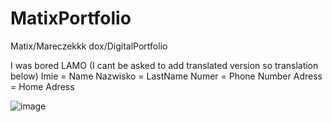 # MatixPortfolio
Matix/Mareczekkk dox/DigitalPortfolio

I was bored LAMO
(I cant be asked to  add translated version so translation below)
Imie = Name
Nazwisko = LastName
Numer = Phone Number
Adress = Home Adress


![image](https://user-images.githubusercontent.com/87671633/134596922-126b7b05-4992-4a4e-9777-27691f7249d6.png)


